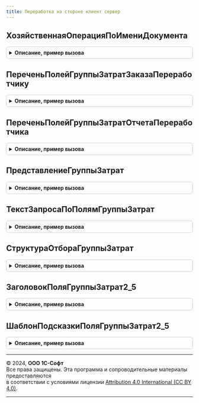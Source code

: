 ```yaml
---
title: Переработка на стороне клиент сервер
---
```



## ХозяйственнаяОперацияПоИмениДокумента
<details style="margin: 1em 0; padding: 0.5em; border: 1px solid #ccc; border-radius: 6px;">

<summary style="font-weight: bold; cursor: pointer;">Описание, пример вызова</summary>

```bsl

// Возвращает хозяйственную операцию по имени документа
//
// Параметры:
//  ИмяДокумента - Строка -
//
// Возвращаемое значение:
//  ПеречислениеСсылка.ХозяйственныеОперации -
//
Функция ХозяйственнаяОперацияПоИмениДокумента(ИмяДокумента) Экспорт
```

Пример вызова
```bsl
Результат = ПереработкаНаСторонеКлиентСервер.ХозяйственнаяОперацияПоИмениДокумента(ИмяДокумента) 
```
</details>

## ПереченьПолейГруппыЗатратЗаказаПереработчику
<details style="margin: 1em 0; padding: 0.5em; border: 1px solid #ccc; border-radius: 6px;">

<summary style="font-weight: bold; cursor: pointer;">Описание, пример вызова</summary>

```bsl

// Возвращает перечень полей, идентифицирующих группу затрат.
//	Параметры:
//		ГруппировкаЗатрат - ПеречислениеСсылка.ГруппировкиЗатратВЗаказеПереработчику - тип группировки затрат.
//	Возвращаемое значение:
//		СписокЗначений - перечень полей, идентифицирующих группу затрат.
//
Функция ПереченьПолейГруппыЗатратЗаказаПереработчику(ГруппировкаЗатрат) Экспорт
```

Пример вызова
```bsl
Результат = ПереработкаНаСторонеКлиентСервер.ПереченьПолейГруппыЗатратЗаказаПереработчику(ГруппировкаЗатрат) 
```
</details>

## ПереченьПолейГруппыЗатратОтчетаПереработчика
<details style="margin: 1em 0; padding: 0.5em; border: 1px solid #ccc; border-radius: 6px;">

<summary style="font-weight: bold; cursor: pointer;">Описание, пример вызова</summary>

```bsl

// Возвращает перечень полей, идентифицирующих группу затрат.
//	Параметры:
//		ГруппировкаЗатрат - ПеречислениеСсылка.ГруппировкиЗатратВЗаказеПереработчику - тип группировки затрат.
//	Возвращаемое значение:
//		СписокЗначений - перечень полей, идентифицирующих группу затрат.
//
Функция ПереченьПолейГруппыЗатратОтчетаПереработчика(ГруппировкаЗатрат) Экспорт
```

Пример вызова
```bsl
Результат = ПереработкаНаСторонеКлиентСервер.ПереченьПолейГруппыЗатратОтчетаПереработчика(ГруппировкаЗатрат) 
```
</details>

## ПредставлениеГруппыЗатрат
<details style="margin: 1em 0; padding: 0.5em; border: 1px solid #ccc; border-radius: 6px;">

<summary style="font-weight: bold; cursor: pointer;">Описание, пример вызова</summary>

```bsl

// Представление группы затрат
//
// Параметры:
// 	Группа - Структура - описание группы затрат
// 	ПоляГруппыЗатрат - СписокЗначений - список полей группы затрат
// Возвращаемое значение:
// 	Строка
Функция ПредставлениеГруппыЗатрат(Группа, ПоляГруппыЗатрат) Экспорт
```

Пример вызова
```bsl
Результат = ПереработкаНаСторонеКлиентСервер.ПредставлениеГруппыЗатрат(Группа, ПоляГруппыЗатрат) 
```
</details>

## ТекстЗапросаПоПолямГруппыЗатрат
<details style="margin: 1em 0; padding: 0.5em; border: 1px solid #ccc; border-radius: 6px;">

<summary style="font-weight: bold; cursor: pointer;">Описание, пример вызова</summary>

```bsl

// Возвращает строку, содержащую перечень путей получения идентифицирующих группу затрат полей.
//	Параметры:
//		ИмяТаблицы - Строка - имя источника получения идентифицирующих группу затрат полей.
//		СписокПолей - СписокЗначений - перечень полей, идентифицирующих группу затрат.
//	Возвращаемое значение:
//		Строка - строка, содержащая перечень путей получения идентифицирующих группу затрат полей.
//
Функция ТекстЗапросаПоПолямГруппыЗатрат(ИмяТаблицы, СписокПолей) Экспорт
```

Пример вызова
```bsl
Результат = ПереработкаНаСторонеКлиентСервер.ТекстЗапросаПоПолямГруппыЗатрат(ИмяТаблицы, СписокПолей) 
```
</details>

## СтруктураОтбораГруппыЗатрат
<details style="margin: 1em 0; padding: 0.5em; border: 1px solid #ccc; border-radius: 6px;">

<summary style="font-weight: bold; cursor: pointer;">Описание, пример вызова</summary>

```bsl

// Возвращает структуру, содержащую перечень идентифицирующих группу затрат полей.
//	Параметры:
//		СписокПолей - СписокЗначений - перечень полей, идентифицирующих группу затрат.
//	Возвращаемое значение:
//		Структура - структура, содержащая перечень идентифицирующих группу затрат полей.
//
Функция СтруктураОтбораГруппыЗатрат(СписокПолей) Экспорт
```

Пример вызова
```bsl
Результат = ПереработкаНаСторонеКлиентСервер.СтруктураОтбораГруппыЗатрат(СписокПолей) 
```
</details>

## ЗаголовокПоляГруппыЗатрат2_5
<details style="margin: 1em 0; padding: 0.5em; border: 1px solid #ccc; border-radius: 6px;">

<summary style="font-weight: bold; cursor: pointer;">Описание, пример вызова</summary>

```bsl


// Получает заголовок поля группы затрат
//
// Параметры:
// 	ПоляГруппыЗатрат - СписокЗначений
// Возвращаемое значение:
// 	Строка
Функция ЗаголовокПоляГруппыЗатрат2_5(ПоляГруппыЗатрат) Экспорт
```

Пример вызова
```bsl
Результат = ПереработкаНаСторонеКлиентСервер.ЗаголовокПоляГруппыЗатрат2_5(ПоляГруппыЗатрат) 
```
</details>

## ШаблонПодсказкиПоляГруппыЗатрат2_5
<details style="margin: 1em 0; padding: 0.5em; border: 1px solid #ccc; border-radius: 6px;">

<summary style="font-weight: bold; cursor: pointer;">Описание, пример вызова</summary>

```bsl

// Описание
//
// Параметры:
// 	ГруппировкаЗатрат - ПеречислениеСсылка.ГруппировкиЗатратВЗаказеПереработчику
// Возвращаемое значение:
// 	Строка
Функция ШаблонПодсказкиПоляГруппыЗатрат2_5(ГруппировкаЗатрат) Экспорт
```

Пример вызова
```bsl
Результат = ПереработкаНаСторонеКлиентСервер.ШаблонПодсказкиПоляГруппыЗатрат2_5(ГруппировкаЗатрат) 
```
</details>

---

© 2024, **ООО 1С-Софт**  
Все права защищены. Эта программа и сопроводительные материалы предоставляются  
в соответствии с условиями лицензии [Attribution 4.0 International (CC BY 4.0)](https://creativecommons.org/licenses/by/4.0/legalcode).

---
